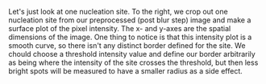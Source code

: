 Let's just look at one nucleation site. To the right, we crop out one nucleation site from our preprocessed (post blur step) image and make a surface plot of the pixel intensity. The x- and y-axes are the spatial dimensions of the image. One thing to notice is that this intensity plot is a smooth curve, so there isn't any distinct border defined for the site. We chould choose a threshold intensity value and define our border arbitrarily as being where the intensity of the site crosses the threshold, but then less bright spots will be measured to have a smaller radius as a side effect.